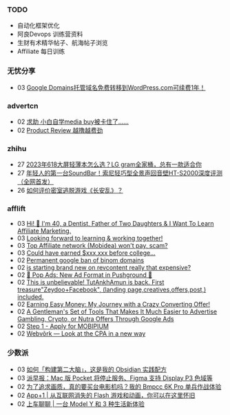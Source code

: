 ### TODO
-  自动化框架优化
-  阿良Devops 训练营资料
-  生财有术精华帖子、航海帖子浏览
-  Affiliate 每日训练

### 无忧分享
<!-- ruyo:START -->
-  03 [Google Domains托管域名免费转移到WordPress.com可续费1年！](https://51.ruyo.net/18447.html)<!-- ruyo:END -->

### advertcn
<!-- advertcn:START -->
-  02 [求助 小白自学media buy被卡住了......](https://www.advertcn.com/forum.php?mod=viewthread&tid=111457)
-  02 [Product Review 越撸越费劲](https://www.advertcn.com/forum.php?mod=viewthread&tid=111454)<!-- advertcn:END -->

### zhihu
<!-- zhihu:START -->
-  27 [2023年618大屏轻薄本怎么选？LG gram全家桶，总有一款适合你](http://zhuanlan.zhihu.com/p/632641888?utm_campaign=rss&utm_medium=rss&utm_source=rss&utm_content=title)
-  27 [年轻人的第一台SoundBar！索尼轻巧型全景声回音壁HT-S2000深度评测（全网首发）](http://zhuanlan.zhihu.com/p/630990296?utm_campaign=rss&utm_medium=rss&utm_source=rss&utm_content=title)
-  26 [如何评价密室逃脱游戏《长安乱》？](http://www.zhihu.com/question/563950552/answer/3045961312?utm_campaign=rss&utm_medium=rss&utm_source=rss&utm_content=title)<!-- zhihu:END -->

### afflift
<!-- afflift:START -->
-  03 [Hi! 👋 I&#39;m 40, a Dentist, Father of Two Daughters &amp; I Want To Learn Affiliate Marketing.](https://afflift.com/f/threads/hi-%F0%9F%91%8B-im-40-a-dentist-father-of-two-daughters-i-want-to-learn-affiliate-marketing.11367/)
-  03 [Looking forward to learning &amp; working together!](https://afflift.com/f/threads/looking-forward-to-learning-working-together.11368/)
-  03 [Top Affiliate network &lpar;Mobidea&rpar; won&#39;t pay, scam?](https://afflift.com/f/threads/top-affiliate-network-mobidea-wont-pay-scam.11128/)
-  03 [Could have earned $xxx,xxx before college...](https://afflift.com/f/threads/could-have-earned-xxx-xxx-before-college.11374/)
-  02 [Permanent google ban of binom domains](https://afflift.com/f/threads/permanent-google-ban-of-binom-domains.11389/)
-  02 [is starting brand new on revcontent really that expensive?](https://afflift.com/f/threads/is-starting-brand-new-on-revcontent-really-that-expensive.11386/)
-  02 [🍿 Pop Ads: New Ad Format in Pushground 🍿](https://afflift.com/f/threads/%F0%9F%8D%BF-pop-ads-new-ad-format-in-pushground-%F0%9F%8D%BF.11393/)
-  02 [This is unbelievable! TutAnkhAmun is back. First treasure&quot;Zeydoo+Facebook&quot;, &lpar;landing page,creatives,offers,post,&rpar; included.](https://afflift.com/f/threads/this-is-unbelievable-tutankhamun-is-back-first-treasure-zeydoo-facebook-landing-page-creatives-offers-post-included.11369/)
-  02 [Earning Easy Money: My Journey with a Crazy Converting Offer!](https://afflift.com/f/threads/earning-easy-money-my-journey-with-a-crazy-converting-offer.11370/)
-  02 [A Gentleman&#39;s Set of Tools That Makes It Much Easier to Advertise Gambling, Crypto, or Nutra Offers Through Google Ads](https://afflift.com/f/threads/a-gentlemans-set-of-tools-that-makes-it-much-easier-to-advertise-gambling-crypto-or-nutra-offers-through-google-ads.11342/)
-  02 [Step 1 - Apply for MOBIPIUM](https://afflift.com/f/threads/step-1-apply-for-mobipium.2938/)
-  02 [Webvõrk — Look at the CPA in a new way](https://afflift.com/f/threads/webv%C3%B5rk-%E2%80%94-look-at-the-cpa-in-a-new-way.2820/)<!-- afflift:END -->

### 少数派
<!-- sspai:START -->
-  03 [如何「构建第二大脑」，这是我的 Obsidian 实践配方](https://sspai.com/post/80802)
-  03 [派早报：Mac 版 Pocket 将停止服务、Figma 支持 Display P3 色域等](https://sspai.com/post/81715)
-  02 [为了追求画质，真的要买台电影机吗？我的 Bmpcc 6K Pro 单兵作战体验](https://sspai.com/post/81560)
-  02 [App+1 | 从互联网消失的 Flash 游戏和动画，你可以在这里怀旧](https://sspai.com/post/81698)
-  02 [上车聊聊 | 一台 Model Y 和 3 种生活新体验](https://sspai.com/post/81647)<!-- sspai:END -->
